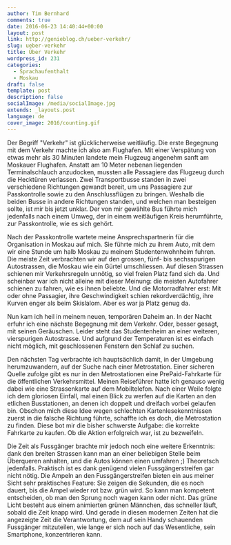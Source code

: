 ```yaml
---
author: Tim Bernhard
comments: true
date: 2016-06-23 14:40:44+00:00
layout: post
link: http://genieblog.ch/ueber-verkehr/
slug: ueber-verkehr
title: Über Verkehr
wordpress_id: 231
categories:
  - Sprachaufenthalt
  - Moskau
draft: false
template: post
description: false
socialImage: /media/socialImage.jpg
extends: _layouts.post
language: de
cover_image: 2016/counting.gif
---
```


Der Begriff "Verkehr" ist glücklicherweise weitläufig. Die erste Begegnung mit dem Verkehr machte ich also am Flughafen. Mit einer Verspätung von etwas mehr als 30 Minuten landete mein Flugzeug angenehm sanft am Moskauer Flughafen. Anstatt am 10 Meter nebenan liegenden Terminalschlauch anzudocken, mussten alle Passagiere das Flugzeug durch die Hecktüren verlassen. Zwei Transportbusse standen in zwei verschiedene Richtungen gewandt bereit, um uns Passagiere zur Passkontrolle sowie zu den Anschlussflügen zu bringen. Weshalb die beiden Busse in andere Richtungen standen, und welchen man besteigen sollte, ist mir bis jetzt unklar. Der von mir gewählte Bus führte mich jedenfalls nach einem Umweg, der in einem weitläufigen Kreis herumführte, zur Passkontrolle, wie es sich gehört.

Nach der Passkontrolle wartete meine Ansprechspartnerin für die Organisation in Moskau auf mich. Sie führte mich zu ihrem Auto, mit dem wir eine Stunde um halb Moskau zu meinem Studentenwohnheim fuhren. Die meiste Zeit verbrachten wir auf den grossen, fünf- bis sechsspurigen Autostrassen, die Moskau wie ein Gürtel umschliessen. Auf diesen Strassen schienen mir Verkehrsregeln unnötig, so viel freien Platz fand sich da. Und scheinbar war ich nicht alleine mit dieser Meinung: die meisten Autofahrer schienen zu fahren, wie es ihnen beliebte. Und die Motorradfahrer erst: Mit oder ohne Passagier, ihre Geschwindigkeit schien rekordverdächtig, ihre Kurven enger als beim Skislalom. Aber es war ja Platz genug da.

Nun kam ich heil in meinem neuen, temporären Daheim an. In der Nacht erfuhr ich eine nächste Begegnung mit dem Verkehr. Oder, besser gesagt, mit seinen Geräuschen. Leider steht das Studentenheim an einer weiteren, vierspurigen Autostrasse. Und aufgrund der Temperaturen ist es einfach nicht möglich, mit geschlossenen Fenstern den Schlaf zu suchen. 

Den nächsten Tag verbrachte ich hauptsächlich damit, in der Umgebung herumzuwandern, auf der Suche nach einer Metrostation. Einer sicheren Quelle zufolge gibt es nur in den Metrostationen eine PrePaid-Fahrkarte für die öffentlichen Verkehrsmittel. Meinen Reiseführer hatte ich genauso wenig dabei wie eine Strassenkarte auf dem Mobiltelefon. Nach einer Weile folgte ich dem gloriosen Einfall, mal einen Blick zu werfen auf die Karten an den etlichen Busstationen, an denen ich doppelt und dreifach vorbei gelaufen bin. Obschon mich diese Idee wegen schlechten Kartenlesekenntnissen zuerst in die falsche Richtung führte, schaffte ich es doch, die Metrostation zu finden. Diese bot mir die bisher schwerste Aufgabe: die korrekte Fahrkarte zu kaufen. Ob die Aktion erfolgreich war, ist zu bezweifeln.

Die Zeit als Fussgänger brachte mir jedoch noch eine weitere Erkenntnis: dank den breiten Strassen kann man an einer beliebigen Stelle beim Überqueren anhalten, und die Autos können einen umfahren ;)
Theoretsch jedenfalls. Praktisch ist es dank genügend vielen Fussgängerstreifen gar nicht nötig. Die Ampeln an den Fussgängerstreifen bieten ein aus meiner Sicht sehr praktisches Feature: Sie zeigen die Sekunden, die es noch dauert, bis die Ampel wieder rot bzw. grün wird. So kann man kompetent entscheiden, ob man den Sprung noch wagen kann oder nicht. Das grüne Licht besteht aus einem animierten grünen Männchen, das schneller läuft, sobald die Zeit knapp wird. Und gerade in diesen modernen Zeiten hat die angezeigte Zeit die Verantwortung, dem auf sein Handy schauenden Fussgänger mitzuteilen, wie lange er sich noch auf das Wesentliche, sein Smartphone, konzentrieren kann.
